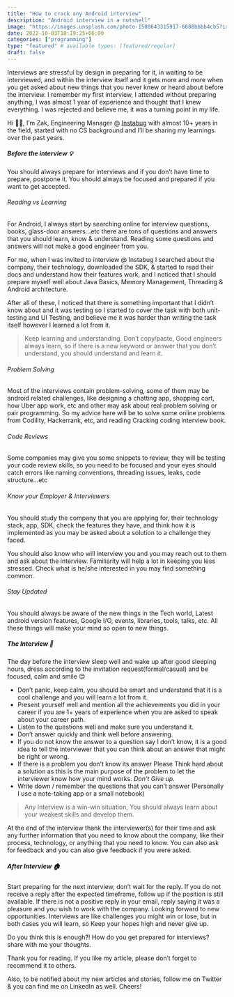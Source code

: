 ```yaml
---
title: "How to crack any Android interview"
description: "Android interview in a nutshell"
image: "https://images.unsplash.com/photo-1508643315917-6688bbbb4cb5?ixlib=rb-1.2.1&ixid=MnwxMjA3fDB8MHxwaG90by1wYWdlfHx8fGVufDB8fHx8&auto=format&fit=crop&w=1470&q=80"
date: 2022-10-03T18:19:25+06:00
categories: ["programming"]
type: "featured" # available types: [featured/regular]
draft: false
---
```


Interviews are stressful by design in preparing for it, in waiting to be interviewed, and within the interview itself and it gets more and more when you get asked about new things that you never knew or heard about before the interview. I remember my first interview, I attended without preparing anything, I was almost 1 year of experience and thought that I knew everything. I was rejected and believe me, it was a turning point in my life.

Hi 👋🏻, I’m Zak, Engineering Manager @ [Instabug](https://instabug.com) with almost 10+ years in the field, started with no CS background and I’ll be sharing my learnings over the past years.

##### Before the interview 💡
You should always prepare for interviews and if you don’t have time to prepare, postpone it. You should always be focused and prepared if you want to get accepted.

###### Reading vs Learning

For Android, I always start by searching online for interview questions, books, glass-door answers…etc there are tons of questions and answers that you should learn, know & understand. Reading some questions and answers will not make a good engineer from you.

For me, when I was invited to interview @ 
Instabug
 I searched about the company, their technology, downloaded the SDK, & started to read their docs and understand how their features work, and I noticed that I should prepare myself well about Java Basics, Memory Management, Threading & Android architecture.

After all of these, I noticed that there is something important that I didn’t know about and it was testing so I started to cover the task with both unit-testing and UI Testing, and believe me it was harder than writing the task itself however I learned a lot from it.

> Keep learning and understanding. Don’t copy/paste, Good engineers always learn, so if there is a new keyword or answer that you don’t understand, you should understand and learn it.

###### Problem Solving
Most of the interviews contain problem-solving, some of them may be android related challenges, like designing a chatting app, shopping cart, how Uber app work, etc and other may ask about real problem solving or pair programming. So my advice here will be to solve some online problems from Codility, Hackerrank, etc, and reading Cracking coding interview book.

###### Code Reviews
Some companies may give you some snippets to review, they will be testing your code review skills, so you need to be focused and your eyes should catch errors like naming conventions, threading issues, leaks, code structure…etc

###### Know your Employer & Interviewers
You should study the company that you are applying for, their technology stack, app, SDK, check the features they have, and think how it is implemented as you may be asked about a solution to a challenge they faced.

You should also know who will interview you and you may reach out to them and ask about the interview. Familiarity will help a lot in keeping you less stressed. Check what is he/she interested in you may find something common.

###### Stay Updated
You should always be aware of the new things in the Tech world, Latest android version features, Google I/O, events, libraries, tools, talks, etc. All these things will make your mind so open to new things.

##### The Interview 🤵
The day before the interview sleep well and wake up after good sleeping hours, dress according to the invitation request(formal/casual) and be focused, calm and smile 😊

* Don’t panic, keep calm, you should be smart and understand that it is a cool challenge and you will learn a lot from it.
* Present yourself well and mention all the achievements you did in your career if you are 1+ years of experience when you are asked to speak about your career path.
* Listen to the questions well and make sure you understand it.
* Don’t answer quickly and think well before answering.
* If you do not know the answer to a question say I don’t know, it is a good idea to tell the interviewer that you can think about an answer that might be right or wrong.
* If there is a problem you don’t know its answer Please Think hard about a solution as this is the main purpose of the problem to let the interviewer know how your mind works. *Don’t Give up.*
* Write down / remember the questions that you can’t answer (Personally I use a note-taking app or a small notebook)

> Any Interview is a win-win situation, You should always learn about your weakest skills and develop them.

At the end of the interview thank the interviewer(s) for their time and ask any further information that you need to know about the company, like their process, technology, or anything that you need to know. You can also ask for feedback and you can also give feedback if you were asked.

##### After Interview 🏠
Start preparing for the next interview, don’t wait for the reply.
If you do not receive a reply after the expected timeframe, follow up if the position is still available.
If there is not a positive reply in your email, reply saying it was a pleasure and you wish to work with the company. Looking forward to new opportunities.
Interviews are like challenges you might win or lose, but in both cases you will learn, so Keep your hopes high and never give up.

Do you think this is enough?! How do you get prepared for interviews? share with me your thoughts.

Thank you for reading. If you like my article, please don’t forget to recommend it to others.

Also, to be notified about my new articles and stories, follow me on Twitter & you can find me on LinkedIn as well. Cheers!




